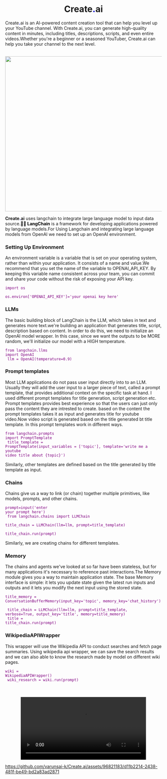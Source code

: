 <h1 align='center'>Create<b style="color: MediumBlue;">.</b>ai</h1>
<p>Create<b style="color: MediumBlue;">.</b>ai is an AI-powered content creation tool that can help you level up your YouTube channel. With Create.ai, you can generate high-quality content in minutes, including titles, descriptions, scripts, and even entire videos.Whether you're a beginner or a seasoned YouTuber, Create.ai can help you take your channel to the next level.</p>
<br>


<img src="https://binus.ac.id/malang/communication/wp-content/uploads/sites/3/2021/05/1.jpg" style="width:1000px;height:500px;" class="center">


<br>
<p><b>Create</b><b style="color: MediumBlue;">.</b><b>ai</b> uses langchain to integrate large language model to input data source.<b style="color: black;">🦜️🔗 LangChain</b> is a framework for developing applications powered by language models.For Using Langchain and integrating large language models from OpenAI we need to set up an OpenAI environment.</p>

<h3>Setting Up Environment</h3>

<p>An environment variable is a variable that is set on your operating system, rather than within your application. It consists of a name and value.We recommend that you set the name of the variable to OPENAI_API_KEY. By keeping this variable name consistent across your team, you can commit and share your code without the risk of exposing your API key.</p>

<code class="prettify" style="color: Purple;">import os <br> os.environ['OPENAI_API_KEY']='your openai key here'</code>

<h3>LLMs</h3>

<p>The basic building block of LangChain is the LLM, which takes in text and generates more text.we're building an application that generates title, script, description based on content. In order to do this, we need to initialize an OpenAI model wrapper. In this case, since we want the outputs to be MORE random, we'll initialize our model with a HIGH temperature.</p>

<code class="prettify" style="color: Purple;">from langchain.llms import OpenAI
  <br> llm = OpenAI(temperature=0.9)</code>

<h3>Prompt templates</h3>

<p>Most LLM applications do not pass user input directly into to an LLM. Usually they will add the user input to a larger piece of text, called a prompt template, that provides additional context on the specific task at hand. I used different prompt templates for title generation, script generation etc. Prompt templates provides best experience so that the users can just only pass the content they are intrested to create. based on the content the prompt templates takes it as input and generates title for youtube video.Now video script is generated based on the title generated bt title template. In this prompt templates work in different ways.</p>

<code class="prettify" style="color: Purple;">from langchain.prompts import PromptTemplate
<br> title_template = PromptTemplate(input_variables = ['topic'], template='write me a youtube video title about {topic}')</code>

<p>Similarly, other templates are defined based on the title generated by title template as input. </p>

<h3>Chains</h3>

<p>Chains give us a way to link (or chain) together multiple primitives, like models, prompts, and other chains.</p>

<code class="prettify" style="color: Purple;">prompt=input('enter your prompt here') 
<br> from langchain.chains import LLMChain 
<br> title_chain = LLMChain(llm=llm, prompt=title_template)<br> title_chain.run(prompt)
</code>

<p>Similarly, we are creating chains for different templates.</p>

<h3>Memory</h3>

<p>The chains and agents we've looked at so far have been stateless, but for many applications it's necessary to reference past interactions.The Memory module gives you a way to maintain application state. The base Memory interface is simple: it lets you update state given the latest run inputs and outputs and it lets you modify the next input using the stored state.</p>

<code class="prettify" style="color: Purple;">title_memory = ConversationBufferMemory(input_key='topic', memory_key='chat_history')
<br> title_chain = LLMChain(llm=llm, prompt=title_template, verbose=True, output_key='title', memory=title_memory)
<br> title = title_chain.run(prompt)
</code>

<h3>WikipediaAPIWrapper</h3>

<p>This wrapper will use the Wikipedia API to conduct searches and fetch page summaries. Using wikipedia api wrapper, we can save the search results and we can also able to know the research made by model on different wiki pages. </p>

<code class="prettify" style="color: Purple;">wiki = WikipediaAPIWrapper()
<br> wiki_research = wiki.run(prompt)</code>
<br><br><br>

<div align="middle">
    <video src="creativity.mp4" width="80%" controls autoplay/>
</div>


https://github.com/varunsai-k/Create.ai/assets/96821183/d11b2214-2438-481f-be49-bd2a83ad2871

